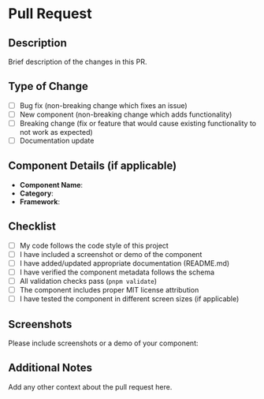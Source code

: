 # Pull Request

## Description
Brief description of the changes in this PR.

## Type of Change
- [ ] Bug fix (non-breaking change which fixes an issue)
- [ ] New component (non-breaking change which adds functionality)
- [ ] Breaking change (fix or feature that would cause existing functionality to not work as expected)
- [ ] Documentation update

## Component Details (if applicable)
- **Component Name**: 
- **Category**: 
- **Framework**: 

## Checklist
- [ ] My code follows the code style of this project
- [ ] I have included a screenshot or demo of the component
- [ ] I have added/updated appropriate documentation (README.md)
- [ ] I have verified the component metadata follows the schema
- [ ] All validation checks pass (`pnpm validate`)
- [ ] The component includes proper MIT license attribution
- [ ] I have tested the component in different screen sizes (if applicable)

## Screenshots
Please include screenshots or a demo of your component:

## Additional Notes
Add any other context about the pull request here.
